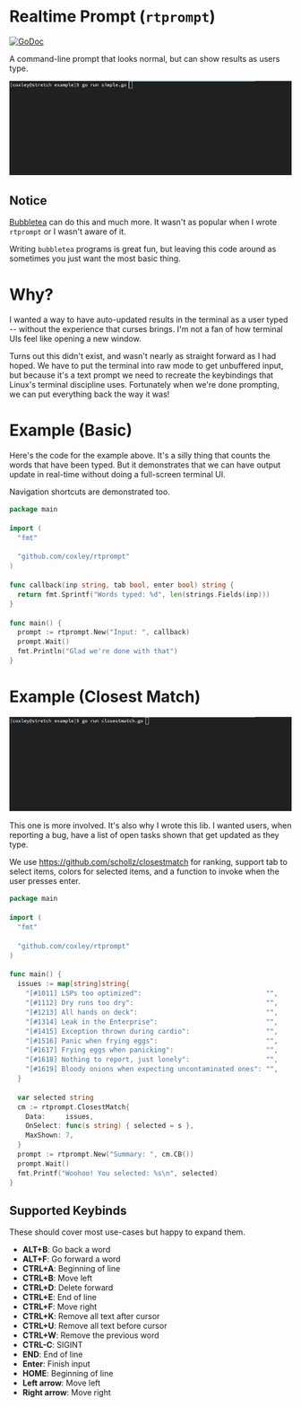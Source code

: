 # Realtime Prompt (`rtprompt`)

[![GoDoc](https://img.shields.io/badge/pkg.go.dev-doc-blue)](http://pkg.go.dev/github.com/coxley/rtprompt)

A command-line prompt that looks normal, but can show results as users type.

![Basic Example](https://raw.githubusercontent.com/coxley/rtprompt/master/examples/basic2.gif)

## Notice

[Bubbletea](https://github.com/charmbracelet/bubbletea/) can do this and much more. It wasn't as popular when I wrote `rtprompt` or I wasn't aware of it.

Writing `bubbletea` programs is great fun, but leaving this code around as sometimes you just want the most basic thing.

# Why?

I wanted a way to have auto-updated results in the terminal as a user typed --
without the experience that curses brings. I'm not a fan of how terminal UIs
feel like opening a new window.

Turns out this didn't exist, and wasn't nearly as straight forward as I had
hoped. We have to put the terminal into raw mode to get unbuffered input, but
because it's a text prompt we need to recreate the keybindings that Linux's
terminal discipline uses. Fortunately when we're done prompting, we can put
everything back the way it was!

# Example (Basic)

Here's the code for the example above. It's a silly thing that counts the words
that have been typed. But it demonstrates that we can have output update in
real-time without doing a full-screen terminal UI.

Navigation shortcuts are demonstrated too.

```go
package main

import (
  "fmt"

  "github.com/coxley/rtprompt"
)

func callback(inp string, tab bool, enter bool) string {
  return fmt.Sprintf("Words typed: %d", len(strings.Fields(inp)))
}

func main() {
  prompt := rtprompt.New("Input: ", callback)
  prompt.Wait()
  fmt.Println("Glad we're done with that")
}
```

# Example (Closest Match)

![Closest Match Example](https://raw.githubusercontent.com/coxley/rtprompt/master/examples/closestmatch.gif)

This one is more involved. It's also why I wrote this lib. I wanted users, when
reporting a bug, have a list of open tasks shown that get updated as they type.

We use https://github.com/schollz/closestmatch for ranking, support tab to
select items, colors for selected items, and a function to invoke when the user
presses enter.

```go
package main

import (
  "fmt"

  "github.com/coxley/rtprompt"
)

func main() {
  issues := map[string]string{
    "[#1011] LSPs too optimized":                               "",
    "[#1112] Dry runs too dry":                                 "",
    "[#1213] All hands on deck":                                "",
    "[#1314] Leak in the Enterprise":                           "",
    "[#1415] Exception thrown during cardio":                   "",
    "[#1516] Panic when frying eggs":                           "",
    "[#1617] Frying eggs when panicking":                       "",
    "[#1618] Nothing to report, just lonely":                   "",
    "[#1619] Bloody onions when expecting uncontaminated ones": "",
  }

  var selected string
  cm := rtprompt.ClosestMatch{
    Data:     issues,
    OnSelect: func(s string) { selected = s },
    MaxShown: 7,
  }
  prompt := rtprompt.New("Summary: ", cm.CB())
  prompt.Wait()
  fmt.Printf("Woohoo! You selected: %s\n", selected)
}
```


## Supported Keybinds

These should cover most use-cases but happy to expand them.

* **ALT+B**: Go back a word
* **ALT+F**: Go forward a word
* **CTRL+A**: Beginning of line
* **CTRL+B**: Move left
* **CTRL+D**: Delete forward
* **CTRL+E**: End of line
* **CTRL+F**: Move right
* **CTRL+K**: Remove all text after cursor
* **CTRL+U**: Remove all text before cursor
* **CTRL+W**: Remove the previous word
* **CTRL-C**: SIGINT
* **END**: End of line
* **Enter**: Finish input
* **HOME**: Beginning of line
* **Left arrow**: Move left
* **Right arrow**: Move right
